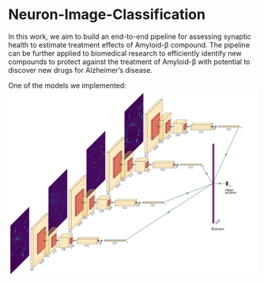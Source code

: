 # Neuron-Image-Classification

In this work, we aim to build an end-to-end pipeline for assessing synaptic health to estimate treatment effects of Amyloid-β compound. The pipeline can be further applied to biomedical research to efficiently identify new compounds to protect against the treatment of Amyloid-β with potential to discover new drugs for Alzheimer’s disease.


One of the models we implemented:
![Stacked ResNet](figures/Stacked_ResNet.jpg)
